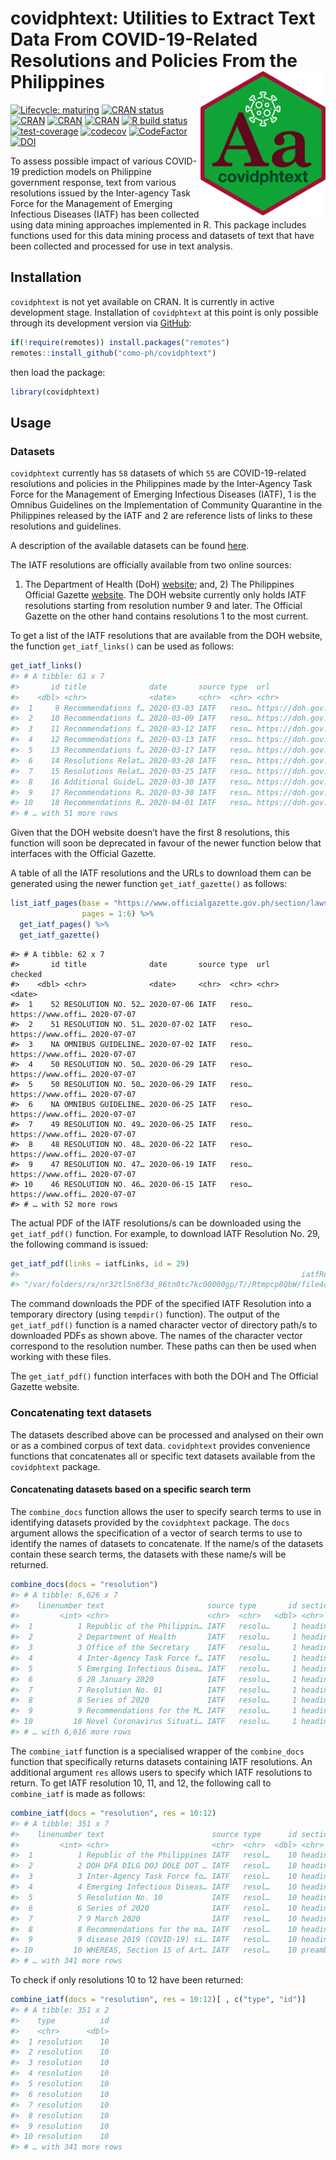 
<!-- README.md is generated from README.Rmd. Please edit that file -->

# covidphtext: Utilities to Extract Text Data From COVID-19-Related Resolutions and Policies From the Philippines <img src="man/figures/covidphtext.png" width="200px" align="right" />

<!-- badges: start -->

[![Lifecycle:
maturing](https://img.shields.io/badge/lifecycle-maturing-blue.svg)](https://www.tidyverse.org/lifecycle/#maturing)
[![CRAN
status](https://www.r-pkg.org/badges/version/covidphtext)](https://CRAN.R-project.org/package=covidphtext)
[![CRAN](https://img.shields.io/cran/l/covidphtext.svg)](https://CRAN.R-project.org/package=covidphtext)
[![CRAN](http://cranlogs.r-pkg.org/badges/covidphtext)](https://CRAN.R-project.org/package=covidphtext)
[![CRAN](http://cranlogs.r-pkg.org/badges/grand-total/covidphtext)](https://CRAN.R-project.org/package=covidphtext)
[![R build
status](https://github.com/como-ph/covidphtext/workflows/R-CMD-check/badge.svg)](https://github.com/como-ph/covidphtext/actions)
[![test-coverage](https://github.com/como-ph/covidphtext/workflows/test-coverage/badge.svg)](https://github.com/como-ph/covidphtext/actions?query=workflow%3Atest-coverage)
[![codecov](https://codecov.io/gh/como-ph/covidphtext/branch/master/graph/badge.svg)](https://codecov.io/gh/como-ph/covidphtext)
[![CodeFactor](https://www.codefactor.io/repository/github/como-ph/covidphtext/badge)](https://www.codefactor.io/repository/github/como-ph/covidphtext)
[![DOI](https://zenodo.org/badge/265376181.svg)](https://zenodo.org/badge/latestdoi/265376181)
<!-- badges: end -->

To assess possible impact of various COVID-19 prediction models on
Philippine government response, text from various resolutions issued by
the Inter-agency Task Force for the Management of Emerging Infectious
Diseases (IATF) has been collected using data mining approaches
implemented in R. This package includes functions used for this data
mining process and datasets of text that have been collected and
processed for use in text analysis.

## Installation

`covidphtext` is not yet available on CRAN. It is currently in active
development stage. Installation of `covidphtext` at this point is only
possible through its development version via
[GitHub](https://github.com/como-ph/covidphtext):

``` r
if(!require(remotes)) install.packages("remotes")
remotes::install_github("como-ph/covidphtext")
```

then load the package:

``` r
library(covidphtext)
```

## Usage

### Datasets

`covidphtext` currently has `58` datasets of which `55` are
COVID-19-related resolutions and policies in the Philippines made by the
Inter-Agency Task Force for the Management of Emerging Infectious
Diseases (IATF), 1 is the Omnibus Guidelines on the Implementation of
Community Quarantine in the Philippines released by the IATF and 2 are
reference lists of links to these resolutions and guidelines.

A description of the available datasets can be found
[here](https://como-ph.github.io/covidphtext/reference/index.html#section-datasets).

The IATF resolutions are officially available from two online sources:
1) The Department of Health (DoH)
[website](http://www.doh.gov.ph/COVID-19/IATF-Resolutions/); and, 2) The
Philippines Official Gazette
[website](https://www.officialgazette.gov.ph/section/laws/other-issuances/inter-agency-task-force-for-the-management-of-emerging-infectious-diseases-resolutions/).
The DOH website currently only holds IATF resolutions starting from
resolution number 9 and later. The Official Gazette on the other hand
contains resolutions 1 to the most current.

To get a list of the IATF resolutions that are available from the DOH
website, the function `get_iatf_links()` can be used as follows:

``` r
get_iatf_links()
#> # A tibble: 61 x 7
#>       id title              date       source type  url               checked   
#>    <dbl> <chr>              <date>     <chr>  <chr> <chr>             <date>    
#>  1     9 Recommendations f… 2020-03-03 IATF   reso… https://doh.gov.… 2020-07-16
#>  2    10 Recommendations f… 2020-03-09 IATF   reso… https://doh.gov.… 2020-07-16
#>  3    11 Recommendations f… 2020-03-12 IATF   reso… https://doh.gov.… 2020-07-16
#>  4    12 Recommendations f… 2020-03-13 IATF   reso… https://doh.gov.… 2020-07-16
#>  5    13 Recommendations f… 2020-03-17 IATF   reso… https://doh.gov.… 2020-07-16
#>  6    14 Resolutions Relat… 2020-03-20 IATF   reso… https://doh.gov.… 2020-07-16
#>  7    15 Resolutions Relat… 2020-03-25 IATF   reso… https://doh.gov.… 2020-07-16
#>  8    16 Additional Guidel… 2020-03-30 IATF   reso… https://doh.gov.… 2020-07-16
#>  9    17 Recommendations R… 2020-03-30 IATF   reso… https://doh.gov.… 2020-07-16
#> 10    18 Recommendations R… 2020-04-01 IATF   reso… https://doh.gov.… 2020-07-16
#> # … with 51 more rows
```

Given that the DOH website doesn’t have the first 8 resolutions, this
function will soon be deprecated in favour of the newer function below
that interfaces with the Official Gazette.

A table of all the IATF resolutions and the URLs to download them can be
generated using the newer function `get_iatf_gazette()` as follows:

``` r
list_iatf_pages(base = "https://www.officialgazette.gov.ph/section/laws/other-issuances/inter-agency-task-force-for-the-management-of-emerging-infectious-diseases-resolutions/", 
                pages = 1:6) %>%
  get_iatf_pages() %>%
  get_iatf_gazette()
```

    #> # A tibble: 62 x 7
    #>       id title              date       source type  url               checked   
    #>    <dbl> <chr>              <date>     <chr>  <chr> <chr>             <date>    
    #>  1    52 RESOLUTION NO. 52… 2020-07-06 IATF   reso… https://www.offi… 2020-07-07
    #>  2    51 RESOLUTION NO. 51… 2020-07-02 IATF   reso… https://www.offi… 2020-07-07
    #>  3    NA OMNIBUS GUIDELINE… 2020-07-02 IATF   reso… https://www.offi… 2020-07-07
    #>  4    50 RESOLUTION NO. 50… 2020-06-29 IATF   reso… https://www.offi… 2020-07-07
    #>  5    50 RESOLUTION NO. 50… 2020-06-29 IATF   reso… https://www.offi… 2020-07-07
    #>  6    NA OMNIBUS GUIDELINE… 2020-06-25 IATF   reso… https://www.offi… 2020-07-07
    #>  7    49 RESOLUTION NO. 49… 2020-06-25 IATF   reso… https://www.offi… 2020-07-07
    #>  8    48 RESOLUTION NO. 48… 2020-06-22 IATF   reso… https://www.offi… 2020-07-07
    #>  9    47 RESOLUTION NO. 47… 2020-06-19 IATF   reso… https://www.offi… 2020-07-07
    #> 10    46 RESOLUTION NO. 46… 2020-06-15 IATF   reso… https://www.offi… 2020-07-07
    #> # … with 52 more rows

The actual PDF of the IATF resolutions/s can be downloaded using the
`get_iatf_pdf()` function. For example, to download IATF Resolution
No. 29, the following command is issued:

``` r
get_iatf_pdf(links = iatfLinks, id = 29)
#>                                                               iatfResolution29 
#> "/var/folders/rx/nr32tl5n6f3d_86tn0tc7kc00000gp/T//Rtmpcp8QbW/file4c947abe8dd"
```

The command downloads the PDF of the specified IATF Resolution into a
temporary directory (using `tempdir()` function). The output of the
`get_iatf_pdf()` function is a named character vector of directory
path/s to downloaded PDFs as shown above. The names of the character
vector correspond to the resolution number. These paths can then be used
when working with these files.

The `get_iatf_pdf()` function interfaces with both the DOH and The
Official Gazette website.

### Concatenating text datasets

The datasets described above can be processed and analysed on their own
or as a combined corpus of text data. `covidphtext` provides convenience
functions that concatenates all or specific text datasets available from
the `covidphtext` package.

#### Concatenating datasets based on a specific search term

The `combine_docs` function allows the user to specify search terms to
use in identifying datasets provided by the `covidphtext` package. The
`docs` argument allows the specification of a vector of search terms to
use to identify the names of datasets to concatenate. If the name/s of
the datasets contain these search terms, the datasets with these name/s
will be returned.

``` r
combine_docs(docs = "resolution")
#> # A tibble: 6,626 x 7
#>    linenumber text                       source type       id section date      
#>         <int> <chr>                      <chr>  <chr>   <dbl> <chr>   <date>    
#>  1          1 Republic of the Philippin… IATF   resolu…     1 heading 2020-01-28
#>  2          2 Department of Health       IATF   resolu…     1 heading 2020-01-28
#>  3          3 Office of the Secretary    IATF   resolu…     1 heading 2020-01-28
#>  4          4 Inter-Agency Task Force f… IATF   resolu…     1 heading 2020-01-28
#>  5          5 Emerging Infectious Disea… IATF   resolu…     1 heading 2020-01-28
#>  6          6 28 January 2020            IATF   resolu…     1 heading 2020-01-28
#>  7          7 Resolution No. 01          IATF   resolu…     1 heading 2020-01-28
#>  8          8 Series of 2020             IATF   resolu…     1 heading 2020-01-28
#>  9          9 Recommendations for the M… IATF   resolu…     1 heading 2020-01-28
#> 10         10 Novel Coronavirus Situati… IATF   resolu…     1 heading 2020-01-28
#> # … with 6,616 more rows
```

The `combine_iatf` function is a specialised wrapper of the
`combine_docs` function that specifically returns datasets containing
IATF resolutions. An additional argument `res` allows users to specify
which IATF resolutions to return. To get IATF resolution 10, 11, and 12,
the following call to `combine_iatf` is made as follows:

``` r
combine_iatf(docs = "resolution", res = 10:12)
#> # A tibble: 351 x 7
#>    linenumber text                        source type      id section date      
#>         <int> <chr>                       <chr>  <chr>  <dbl> <chr>   <date>    
#>  1          1 Republic of the Philippines IATF   resol…    10 heading 2020-03-09
#>  2          2 DOH DFA DILG DOJ DOLE DOT … IATF   resol…    10 heading 2020-03-09
#>  3          3 Inter-Agency Task Force fo… IATF   resol…    10 heading 2020-03-09
#>  4          4 Emerging Infectious Diseas… IATF   resol…    10 heading 2020-03-09
#>  5          5 Resolution No. 10           IATF   resol…    10 heading 2020-03-09
#>  6          6 Series of 2020              IATF   resol…    10 heading 2020-03-09
#>  7          7 9 March 2020                IATF   resol…    10 heading 2020-03-09
#>  8          8 Recommendations for the ma… IATF   resol…    10 heading 2020-03-09
#>  9          9 disease 2019 (COVID-19) si… IATF   resol…    10 heading 2020-03-09
#> 10         10 WHEREAS, Section 15 of Art… IATF   resol…    10 preamb… 2020-03-09
#> # … with 341 more rows
```

To check if only resolutions 10 to 12 have been returned:

``` r
combine_iatf(docs = "resolution", res = 10:12)[ , c("type", "id")]
#> # A tibble: 351 x 2
#>    type          id
#>    <chr>      <dbl>
#>  1 resolution    10
#>  2 resolution    10
#>  3 resolution    10
#>  4 resolution    10
#>  5 resolution    10
#>  6 resolution    10
#>  7 resolution    10
#>  8 resolution    10
#>  9 resolution    10
#> 10 resolution    10
#> # … with 341 more rows
```

